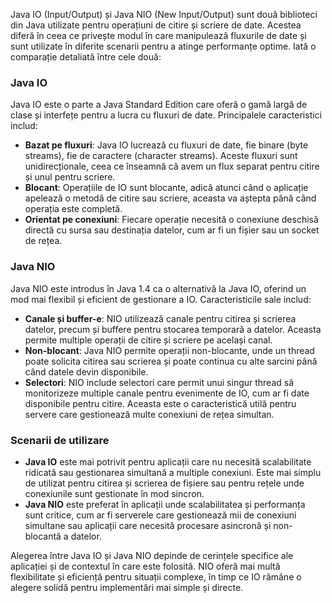 Java IO (Input/Output) și Java NIO (New Input/Output) sunt două biblioteci din Java utilizate pentru operațiuni de citire și scriere de date. Acestea diferă în ceea ce privește modul în care manipulează fluxurile de date și sunt utilizate în diferite scenarii pentru a atinge performanțe optime. Iată o comparație detaliată între cele două:

### Java IO
Java IO este o parte a Java Standard Edition care oferă o gamă largă de clase și interfețe pentru a lucra cu fluxuri de date. Principalele caracteristici includ:
- **Bazat pe fluxuri**: Java IO lucrează cu fluxuri de date, fie binare (byte streams), fie de caractere (character streams). Aceste fluxuri sunt unidirecționale, ceea ce înseamnă că avem un flux separat pentru citire și unul pentru scriere.
- **Blocant**: Operațiile de IO sunt blocante, adică atunci când o aplicație apelează o metodă de citire sau scriere, aceasta va aștepta până când operația este completă.
- **Orientat pe conexiuni**: Fiecare operație necesită o conexiune deschisă directă cu sursa sau destinația datelor, cum ar fi un fișier sau un socket de rețea.

### Java NIO
Java NIO este introdus în Java 1.4 ca o alternativă la Java IO, oferind un mod mai flexibil și eficient de gestionare a IO. Caracteristicile sale includ:
- **Canale și buffer-e**: NIO utilizează canale pentru citirea și scrierea datelor, precum și buffere pentru stocarea temporară a datelor. Aceasta permite multiple operații de citire și scriere pe același canal.
- **Non-blocant**: Java NIO permite operații non-blocante, unde un thread poate solicita citirea sau scrierea și poate continua cu alte sarcini până când datele devin disponibile.
- **Selectori**: NIO include selectori care permit unui singur thread să monitorizeze multiple canale pentru evenimente de IO, cum ar fi date disponibile pentru citire. Aceasta este o caracteristică utilă pentru servere care gestionează multe conexiuni de rețea simultan.

### Scenarii de utilizare
- **Java IO** este mai potrivit pentru aplicații care nu necesită scalabilitate ridicată sau gestionarea simultană a multiple conexiuni. Este mai simplu de utilizat pentru citirea și scrierea de fișiere sau pentru rețele unde conexiunile sunt gestionate în mod sincron.
- **Java NIO** este preferat în aplicații unde scalabilitatea și performanța sunt critice, cum ar fi serverele care gestionează mii de conexiuni simultane sau aplicații care necesită procesare asincronă și non-blocantă a datelor.

Alegerea între Java IO și Java NIO depinde de cerințele specifice ale aplicației și de contextul în care este folosită. NIO oferă mai multă flexibilitate și eficiență pentru situații complexe, în timp ce IO rămâne o alegere solidă pentru implementări mai simple și directe.
